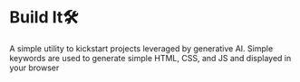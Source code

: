 # Build It🛠
A simple utility to kickstart projects leveraged by generative AI. Simple keywords are used to generate simple HTML, CSS, and JS and displayed in your browser 

